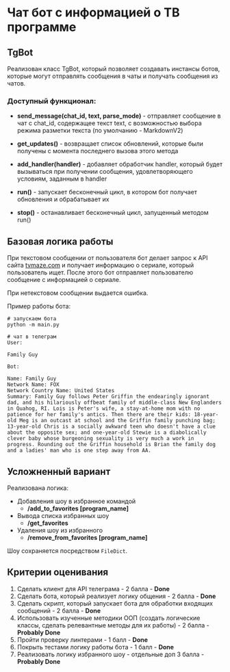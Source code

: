 # Чат бот с информацией о ТВ программе

## TgBot

Реализован класс TgBot, который позволяет создавать инстансы ботов, которые могут отправлять сообщения в чаты и получать
сообщения из чатов.

### Доступный функционал:

* **send_message(chat_id, text, parse_mode)** - отправляет сообщение в чат с chat_id, содержащее текст text, с
  возможностью
  выбора режима разметки текста (по умолчанию - MarkdownV2)

* **get_updates()** - возвращает список обновлений, которые были получены с момента последнего вызова этого метода

* **add_handler(handler)** - добавляет обработчик handler, который будет вызываться при получении сообщения,
  удовлетворяющего
  условиям, заданным в handler

* **run()** - запускает бесконечный цикл, в котором бот получает обновления и обрабатывает их

* **stop()** - останавливает бесконечный цикл, запущенный методом run()

## Базовая логика работы

При текстовом сообщении от пользователя бот делает запрос к API сайта [tvmaze.com](tvmaze.com) и получает информацию о
сериале, который пользователь ищет. После этого бот отправляет пользователю сообщение с информацией о сериале.

При нетекстовом сообщении выдается ошибка.

Пример работы бота:

```
# запускаем бота
python -m main.py
```

```
# чат в телеграм
User:

Family Guy

Bot:

Name: Family Guy
Network Name: FOX
Network Country Name: United States
Summary: Family Guy follows Peter Griffin the endearingly ignorant dad, and his hilariously offbeat family of middle-class New Englanders in Quahog, RI. Lois is Peter's wife, a stay-at-home mom with no patience for her family's antics. Then there are their kids: 18-year-old Meg is an outcast at school and the Griffin family punching bag; 13-year-old Chris is a socially awkward teen who doesn't have a clue about the opposite sex; and one-year-old Stewie is a diabolically clever baby whose burgeoning sexuality is very much a work in progress. Rounding out the Griffin household is Brian the family dog and a ladies' man who is one step away from AA.
```

## Усложненный вариант

Реализована логика:

* Добавления шоу в избранное командой
    * **/add_to_favorites [program_name]**
* Вывода списка избранных шоу
    * **/get_favorites**
* Удаления шоу из избранного
    * **/remove_from_favorites [program_name]**

Шоу сохраняется посредством `FileDict`.

## Критерии оценивания

1) Сделать клиент для API телеграма - 2 балла - **Done**
2) Сделать бота, который реализует логику общения - 2 балла - **Done**
3) Сделать скрипт, который запускает бота для обработки входящих сообщений - 2 балла - **Done**
4) Использовать изученные методики ООП (создать логические классы, сделать релевантные методы для их работы) - 2 балла - **Probably Done**
5) Пройти проверку линтерами - 1 балл - **Done**
6) Покрыть тестами логику работы бота - 1 балл - **Done**
7) Реализовать логику избранного шоу - отдельные доп 3 балла - **Probably Done**
 
 